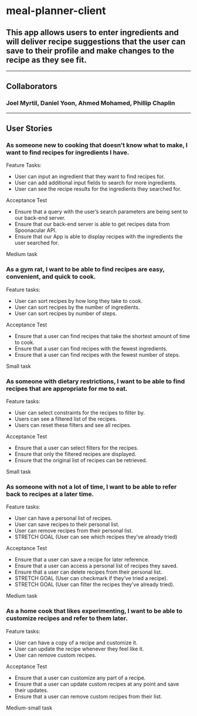# meal-planner-client
## This app allows users to enter ingredients and will deliver recipe suggestions that the user can save to their profile and make changes to the recipe as they see fit.

***

## Collaborators
### Joel Myrtil, Daniel Yoon, Ahmed Mohamed, Phillip Chaplin

***

## User Stories

### As someone new to cooking that doesn’t know what to make, I want to find recipes for ingredients I have.

Feature Tasks:
- User can input an ingredient that they want to find recipes for.
- User can add additional input fields to search for more ingredients.
- User can see the recipe results for the ingredients they searched for.

Acceptance Test
- Ensure that a query with the user’s search parameters are being sent to our back-end server.
- Ensure that our back-end server is able to get recipes data from Spoonacular API.
- Ensure that our App is able to display recipes with the ingredients the user searched for.

Medium task

### As a gym rat, I want to be able to find recipes are easy, convenient, and quick to cook.
Feature tasks:
- User can sort recipes by how long they take to cook.
- User can sort recipes by the number of ingredients.
- User can sort recipes by number of steps.

Acceptance Test
- Ensure that a user can find recipes that take the shortest amount of time to cook.
- Ensure that a user can find recipes with the fewest ingredients.
- Ensure that a user can find recipes with the fewest number of steps.

Small task

### As someone with dietary restrictions, I want to be able to find recipes that are appropriate for me to eat.
Feature tasks:
- User can select constraints for the recipes to filter by.
- Users can see a filtered list of the recipes.
- Users can reset these filters and see all recipes.

Acceptance Test
- Ensure that a user can select filters for the recipes.
- Ensure that only the filtered recipes are displayed.
- Ensure that the original list of recipes can be retrieved.

Small task

### As someone with not a lot of time, I want to be able to refer back to recipes at a later time.
Feature tasks:
- User can have a personal list of recipes.
- User can save recipes to their personal list.
- User can remove recipes from their personal list.
- STRETCH GOAL (User can see which recipes they’ve already tried)

Acceptance Test
- Ensure that a user can save a recipe for later reference.
- Ensure that a user can access a personal list of recipes they saved.
- Ensure that a user can delete recipes from their personal list.
- STRETCH GOAL (User can checkmark if they’ve tried a recipe).
- STRETCH GOAL (User can filter the recipes they’ve already tried).

Medium task

### As a home cook that likes experimenting, I want to be able to customize recipes and refer to them later.
Feature tasks:
- User can have a copy of a recipe and customize it.
- User can update the recipe whenever they feel like it.
- User can remove custom recipes.

Acceptance Test
- Ensure that a user can customize any part of a recipe.
- Ensure that a user can update custom recipes at any point and save their updates.
- Ensure that a user can remove custom recipes from their list.

Medium-small task
